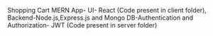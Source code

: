Shopping Cart MERN App-
UI- React (Code present in client folder),
Backend-Node.js,Express.js and Mongo DB-Authentication and Authorization- JWT (Code present in server folder)
